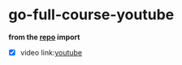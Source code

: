 # go-full-course-youtube

**from the [repo](https://gitlab.com/nanuchi/go-full-course-youtube) import**
- [x] video link:[youtube](https://youtu.be/yyUHQIec83I)
